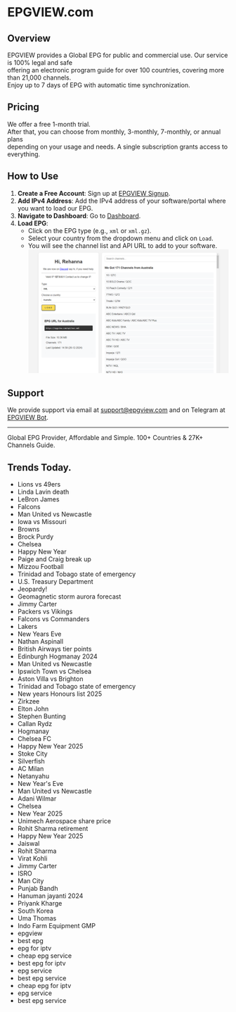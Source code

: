 # EPGVIEW.com



## Overview
EPGVIEW provides a Global EPG for public and commercial use. Our service is 100% legal and safe\
offering an electronic program guide for over 100 countries, covering more than 21,000 channels.\
Enjoy up to 7 days of EPG with automatic time synchronization.

## Pricing
We offer a free 1-month trial. \
After that, you can choose from monthly, 3-monthly, 7-monthly, or annual plans \
depending on your usage and needs. A single subscription grants access to everything.

## How to Use
1. **Create a Free Account**: Sign up at [EPGVIEW Signup](https://epgview.com/signup.php).
2. **Add IPv4 Address**: Add the IPv4 address of your software/portal where you want to load our EPG.
3. **Navigate to Dashboard**: Go to [Dashboard](https://epgview.com/dashboard.php).
4. **Load EPG**:
   - Click on the EPG type (e.g., `xml` or `xml.gz`).
   - Select your country from the dropdown menu and click on `Load`.
   - You will see the channel list and API URL to add to your software.
![EPGVIEW](img/dashboard.png)
## Support
We provide support via email at [support@epgview.com](mailto:support@epgview.com) and on Telegram at [EPGVIEW Bot](https://t.me/epgview_bot).

---

Global EPG Provider, Affordable and Simple. 100+ Countries & 27K+ Channels Guide.

## Trends Today.

- Lions vs 49ers
- Linda Lavin death
- LeBron James
- Falcons
- Man United vs Newcastle
- Iowa vs Missouri
- Browns
- Brock Purdy
- Chelsea
- Happy New Year
- Paige and Craig break up
- Mizzou Football
- Trinidad and Tobago state of emergency
- U.S. Treasury Department
- Jeopardy!
- Geomagnetic storm aurora forecast
- Jimmy Carter
- Packers vs Vikings
- Falcons vs Commanders
- Lakers
- New Years Eve
- Nathan Aspinall
- British Airways tier points
- Edinburgh Hogmanay 2024
- Man United vs Newcastle
- Ipswich Town vs Chelsea
- Aston Villa vs Brighton
- Trinidad and Tobago state of emergency
- New years Honours list 2025
- Zirkzee
- Elton John
- Stephen Bunting
- Callan Rydz
- Hogmanay
- Chelsea FC
- Happy New Year 2025
- Stoke City
- Silverfish
- AC Milan
- Netanyahu
- New Year's Eve
- Man United vs Newcastle
- Adani Wilmar
- Chelsea
- New Year 2025
- Unimech Aerospace share price
- Rohit Sharma retirement
- Happy New Year 2025
- Jaiswal
- Rohit Sharma
- Virat Kohli
- Jimmy Carter
- ISRO
- Man City
- Punjab Bandh
- Hanuman jayanti 2024
- Priyank Kharge
- South Korea
- Uma Thomas
- Indo Farm Equipment GMP
- epgview
- best epg
- epg for iptv
- cheap epg service
- best epg for iptv
- epg service
- best epg service
- cheap epg for iptv
- epg service
- best epg service
